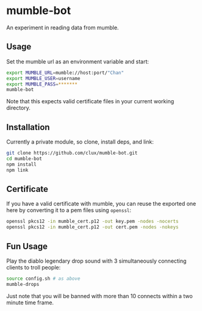 # mumble-bot
An experiment in reading data from mumble.

## Usage
Set the mumble url as an environment variable and start:

```sh
export MUMBLE_URL=mumble://host:port/"Chan"
export MUMBLE_USER=username
export MUMBLE_PASS=*******
mumble-bot
```

Note that this expects valid certificate files in your current working directory.

## Installation
Currently a private module, so clone, install deps, and link:

```sh
git clone https://github.com/clux/mumble-bot.git
cd mumble-bot
npm install
npm link
```

## Certificate
If you have a valid certificate with mumble, you can reuse the exported one here by converting it to a pem files using `openssl`:

```sh
openssl pkcs12 -in mumble_cert.p12 -out key.pem -nodes -nocerts
openssl pkcs12 -in mumble_cert.p12 -out cert.pem -nodes -nokeys
```

## Fun Usage
Play the diablo legendary drop sound with 3 simultaneously connecting clients to troll people:

```sh
source config.sh # as above
mumble-drops
```

Just note that you will be banned with more than 10 connects within a two minute time frame.
